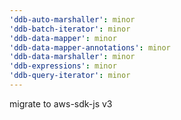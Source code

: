 ```yaml
---
'ddb-auto-marshaller': minor
'ddb-batch-iterator': minor
'ddb-data-mapper': minor
'ddb-data-mapper-annotations': minor
'ddb-data-marshaller': minor
'ddb-expressions': minor
'ddb-query-iterator': minor
---
```


migrate to aws-sdk-js v3
